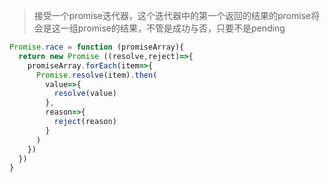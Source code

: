 > 接受一个promise迭代器，这个迭代器中的第一个返回的结果的promise将会是这一组promise的结果，不管是成功与否，只要不是pending

```js
Promise.race = function (promiseArray){
  return new Promise ((resolve,reject)=>{
    promiseArray.forEach(item=>{
      Promise.resolve(item).then(
      	value=>{
          resolve(value)
        },
        reason=>{
          reject(reason)
        }
      )
    })
  })
}
```

